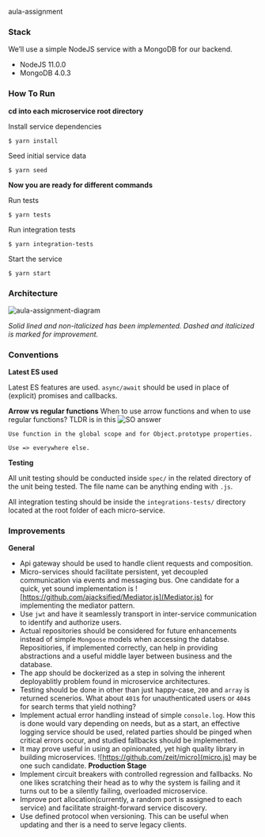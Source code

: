 aula-assignment

### Stack
We’ll use a simple NodeJS service with a MongoDB for our backend.
- NodeJS 11.0.0
- MongoDB 4.0.3

### How To Run

**cd into each microservice root directory**

Install service dependencies
```
$ yarn install
```
Seed initial service data
```
$ yarn seed
```

**Now you are ready for different commands**

Run tests
```
$ yarn tests
```
Run integration tests
```
$ yarn integration-tests
```
Start the service
```
$ yarn start
```
### Architecture
![aula-assignment-diagram](https://user-images.githubusercontent.com/44700926/48043615-38d7b100-e190-11e8-9040-b55bfcbb2b62.png)

*Solid lined and non-italicized has been implemented. Dashed and italicized is marked for improvement.*

### Conventions

**Latest ES used**

Latest ES features are used. `async/await` should be used in place of (explicit) promises and callbacks.

**Arrow vs regular functions**
When to use arrow functions and when to use regular functions?
TLDR is in this ![SO answer](https://stackoverflow.com/questions/22939130/when-should-i-use-arrow-functions-in-ecmascript-6)
```
Use function in the global scope and for Object.prototype properties.

Use => everywhere else.
```
**Testing**

All unit testing should be conducted inside `spec/` in the related directory of the unit being tested. The file name can be anything ending with `.js`.

All integration testing should be inside the `integrations-tests/` directory located at the root folder of each micro-service.

### Improvements
**General**
* Api gateway should be used to handle client requests and composition.
* Micro-services should facilitate persistent, yet decoupled communication via events and messaging bus. One candidate for a quick, yet sound implementation is ![https://github.com/ajacksified/Mediator.js](Mediator.js) for implementing the mediator pattern.
* Use `jwt` and have it seamlessly transport in inter-service communication to identify and authorize users.
* Actual repositories should be considered for future enhancements instead of simple `Mongoose` models when accessing the databse. Repositiories, if implemented correctly, can help in providing abstractions and a useful middle layer between business and the database.
* The app should be dockerized as a step in solving the inherent deployablitly problem found in microservice architectures.
* Testing should be done in other than just happy-case, `200` and `array` is returned scenerios. What about `401`s for unauthenticated users or `404`s for search terms that yield nothing?
* Implement actual error handling instead of simple `console.log`. How this is done would vary depending on needs, but as a start, an effective logging service should be used, related parties should be pinged when critical errors occur, and studied fallbacks should be implemented.
* It may prove useful in using an opinionated, yet high quality library in building microservices. ![https://github.com/zeit/micro](micro.js) may be one such candidate.
**Production Stage**
* Implement circuit breakers with controlled regression and fallbacks. No one likes scratching their head as to why the system is failing and it turns out to be a silently failing, overloaded microservice.
* Improve port allocation(currently, a random port is assigned to each service) and facilitate straight-forward service discovery.
* Use defined protocol when versioning. This can be useful when updating and ther is a need to serve legacy clients.
